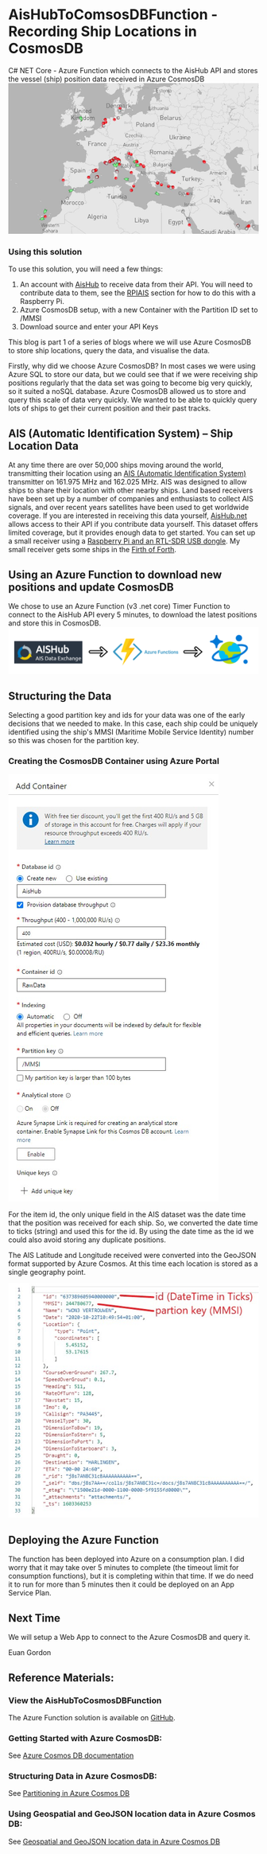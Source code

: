 # AisHubToComsosDBFunction - Recording Ship Locations in CosmosDB
C# NET Core - Azure Function which connects to the AisHub API and stores the vessel (ship) position data received in Azure CosmosDB
![AIS Ships](https://github.com/euangordon/AisHubToComsosDBFunction/blob/master/AIS_Ships.JPG)

### Using this solution
To use this solution, you will need a few things:
1. An account with [AisHub](http://www.aishub.net/) to receive data from their API. You will need to contribute data to them, see the [RPIAIS](http://www.aishub.net/rpiais) section for how to do this with a Raspberry Pi.
2. Azure CosmosDB setup, with a new Container with the Partition ID set to /MMSI
3. Download source and enter your API Keys

This blog is part 1 of a series of blogs where we will use Azure CosmosDB to store ship locations, query the data, and visualise the data. 

Firstly, why did we choose Azure CosmosDB? In most cases we were using Azure SQL to store our data, but we could see that if we were receiving ship positions regularly that the data set was going to become big very quickly, so it suited a noSQL database. Azure CosmosDB allowed us to store and query this scale of data very quickly. We wanted to be able to quickly query lots of ships to get their current position and their past tracks.

## AIS (Automatic Identification System) – Ship Location Data
At any time there are over 50,000 ships moving around the world, transmitting their location using an [AIS (Automatic Identification System)](https://en.wikipedia.org/wiki/Automatic_identification_system) transmitter on 161.975 MHz and 162.025 MHz. AIS was designed to allow ships to share their location with other nearby ships. Land based receivers have been set up by a number of companies and enthusiasts to collect AIS signals, and over recent years satellites have been used to get worldwide coverage.
If you are interested in receiving this data yourself, [AisHub.net](http://www.aishub.net/) allows access to their API if you contribute data yourself. This dataset offers limited coverage, but it provides enough data to get started. You can set up a small receiver using a [Raspberry Pi and an RTL-SDR USB dongle](http://www.aishub.net/rpiais). My small receiver gets some ships in the [Firth of Forth](http://www.aishub.net/stations/2993).

## Using an Azure Function to download new positions and update CosmosDB
We chose to use an Azure Function (v3 .net core) Timer Function to connect to the AisHub API every 5 minutes, to download the latest positions and store this in CosmosDB. 
![Ais Data Flow](https://github.com/euangordon/AisHubToComsosDBFunction/blob/master/AIS_DataFlow.JPG.png)

## Structuring the Data
Selecting a good partition key and ids for your data was one of the early decisions that we needed to make. In this case, each ship could be uniquely identified using the ship's MMSI (Maritime Mobile Service Identity) number so this was chosen for the partition key.

### Creating the CosmosDB Container using Azure Portal
![Adding CosmosDB Container](https://github.com/euangordon/AisHubToComsosDBFunction/blob/master/AddingCosmosDbContainer.jpg)

For the item id, the only unique field in the AIS dataset was the date time that the position was received for each ship. So, we converted the date time to ticks (string) and used this for the id. By using the date time as the id we could also avoid storing any duplicate positions.

The AIS Latitude and Longitude received were converted into the GeoJSON format supported by Azure Cosmos. At this time each location is stored as a single geography point.

![Ais Raw Data in CosmosDB](https://github.com/euangordon/AisHubToComsosDBFunction/blob/master/AIS_RawData.JPG)

## Deploying the Azure Function
The function has been deployed into Azure on a consumption plan. I did worry that it may take over 5 minutes to complete (the timeout limit for consumption functions), but it is completing within that time. If we do need it to run for more than 5 minutes then it could be deployed on an App Service Plan.

## Next Time
We will setup a Web App to connect to the Azure CosmosDB and query it.

Euan Gordon

## Reference Materials:

### View the AisHubToCosmosDBFunction 
The Azure Function solution is available on [GitHub](https://github.com/euangordon/AisHubToComsosDBFunction).

### Getting Started with Azure CosmosDB: 
See [Azure Cosmos DB documentation](https://docs.microsoft.com/en-us/azure/cosmos-db/)

### Structuring Data in Azure CosmosDB:
See [Partitioning in Azure Cosmos DB](https://docs.microsoft.com/en-us/azure/cosmos-db/partitioning-overview)

### Using Geospatial and GeoJSON location data in Azure Cosmos DB:
See [Geospatial and GeoJSON location data in Azure Cosmos DB](https://docs.microsoft.com/en-us/azure/cosmos-db/sql-query-geospatial-intro)

